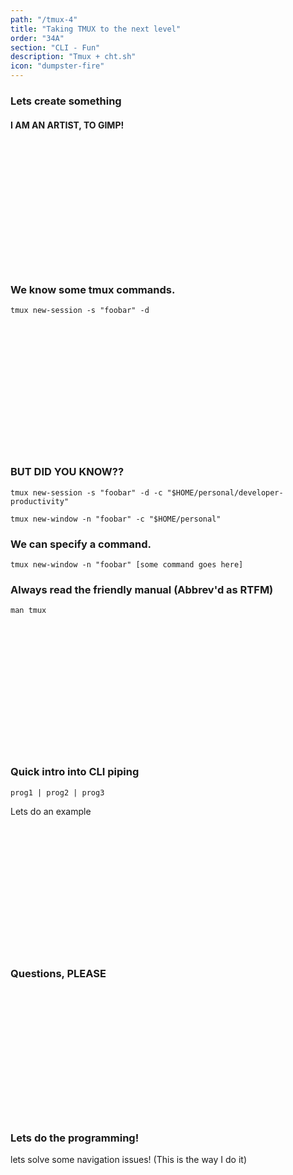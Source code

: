 ```yaml
---
path: "/tmux-4"
title: "Taking TMUX to the next level"
order: "34A"
section: "CLI - Fun"
description: "Tmux + cht.sh"
icon: "dumpster-fire"
---
```


### Lets create something
#### I AM AN ARTIST, TO GIMP!

<br />
<br />
<br />
<br />
<br />
<br />
<br />
<br />
<br />
<br />
<br />
<br />

### We know some tmux commands.
```
tmux new-session -s "foobar" -d
```

<br />
<br />
<br />
<br />
<br />
<br />
<br />
<br />
<br />
<br />
<br />
<br />

### BUT DID YOU KNOW??
```
tmux new-session -s "foobar" -d -c "$HOME/personal/developer-productivity"
```
```
tmux new-window -n "foobar" -c "$HOME/personal"
```

### We can specify a command.
```
tmux new-window -n "foobar" [some command goes here]
```

### Always read the friendly manual (Abbrev'd as RTFM)
```
man tmux
```

<br />
<br />
<br />
<br />
<br />
<br />
<br />
<br />
<br />
<br />
<br />
<br />

### Quick intro into CLI piping
`prog1 | prog2 | prog3`

Lets do an example

<br />
<br />
<br />
<br />
<br />
<br />
<br />
<br />
<br />
<br />
<br />
<br />

### Questions, PLEASE

<br />
<br />
<br />
<br />
<br />
<br />
<br />
<br />
<br />
<br />
<br />
<br />

### Lets do the programming!
lets solve some navigation issues! (This is the way I do it)

<br />
<br />
<br />
<br />
<br />
<br />
<br />
<br />
<br />
<br />
<br />
<br />
